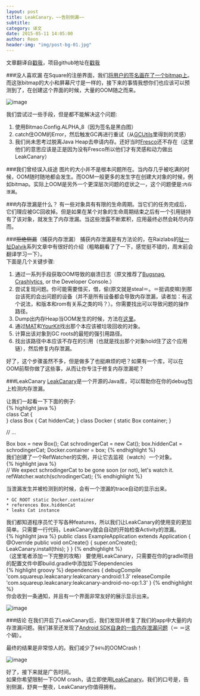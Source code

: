 ```yaml
---
layout: post  
title: LeakCanary，~~告别侧漏~~  
subtitle:  
category: 译文   
date: 2015-05-11 14:05:00  
author: Reon  
header-img: "img/post-bg-01.jpg"
---
```


文章翻译自[戳我](https://corner.squareup.com/2015/05/leak-canary.html)，项目github地址在[戳我](https://github.com/square/leakcanary)

###没人喜欢漏
在Square的注册界面，我们[将用户的签名画在了一个bitmap上](https://corner.squareup.com/2010/07/smooth-signatures.html)。而这张bitmap的大小和屏幕尺寸是一样的，接下来的事情我想你们也应该可以预测到了，在创建这个界面的时候，大量的OOM随之而来。  
<!--more-->
![image](http://7xiegl.com1.z0.glb.clouddn.com/square_signature.png)  

我们尝试过一些手段，但是都不能解决这个问题:  

1. 使用Bitmao.Config.ALPHA_8（因为签名是黑白图）  
2. catch住OOM的Error，然后触发GC再进行重试（从[GCUtils](https://android.googlesource.com/platform/packages/inputmethods/LatinIME/+/ics-mr1/java/src/com/android/inputmethod/latin/Utils.java)里得到的灵感）  
3. 我们尚未思考过脱离Java Heap去申请内存。还好当时[Fresco](https://github.com/facebook/fresco)还不存在（这里他们的意思应该是正是因为没有Fresco所以他们才有灵感和动力做出LeakCanary）  

###我们曾经误入歧途
图片的大小并不是根本问题所在。当内存几乎被吃满的时候，OOM随时随地都会发生。而OOM一般更多的发生字在创建大对象的时候，例如bitmap。实际上OOM是另外一个更深层次问题的症状之一，这个问题便是:```内存泄漏```。   

###内存泄漏是什么？
有一些对象具有有限的生命周期。当它们的任务完成后，它们理应被GC回收掉。但是如果在某个对象的生命周期结束之后有一个引用链持有了该对象，就发生了内存泄漏。当这些泄露不断累积，应用最终必然会耗尽内存而。    

###~~拒绝侧漏~~（捕获内存泄漏）
捕获内存泄漏是有方法论的，在Raizlabs的[扯一扯Dalvik](http://www.raizlabs.com/dev/2014/03/wrangling-dalvik-memory-management-in-android-part-1-of-2/)系列文章中有很好的介绍（粗略翻看了了一下，感觉挺不错的，周末前会翻译学习一下）。  
下面是几个关键步骤:  

1. 通过一系列手段获取OOM导致的崩溃日志（原文推荐了[Bugsnag](https://bugsnag.com/), [Crashlytics](https://try.crashlytics.com/), or the Developer Console.）  
2. 尝试复现问题。你可能需要借买，借，偷(原文就是steal＝。＝挺调皮嘛)到那台该死的会出问题的设备（并不是所有设备都会导致内存泄漏，读者加：有这个说法，和版本和rom有关系之类的吗？）。你需要找出可以导致问题的操作路径。  
3. Dump出内存Heap当OOM发生的时候，方法在[这里](https://gist.github.com/pyricau/4726389fd64f3b7c6f32)。  
4. 通过[MAT](http://eclipse.org/mat/)和[YourKit](https://www.yourkit.com/)找出那个本应该被垃圾回收的对象。  
5. 计算出该对象到GC roots的最短的强引用路径。
6. 找出该路径中本应该不存在的引用（也就是找出那个对象hold住了这个应用链），然后修复内存泄漏。  
    
好了，这个步骤虽然不多，但是做多了也挺麻烦的吧？如果有一个库，可以在OOM前帮你做了这些事，从而让你专注于修复内存泄漏呢？  

###LeakCanary
[LeakCanary](https://github.com/square/leakcanary)是一个开源的Java库，可以帮助你在你的debug包上检测内存泄漏。  

让我们一起看一下下面的例子:  
{% highlight java %}  
class Cat {  
}
class Box {
    Cat hiddenCat;
}
class Docker {
    static Box container;
}

// ...

Box box = new Box();
Cat schrodingerCat = new Cat();
box.hiddenCat = schrodingerCat;
Docker.container = box;
{% endhighlight %}  
我们创建了一个RefWatcher的实例，并让它去监视（watch）一个对象。  
{% highlight java %}  
// We expect schrodingerCat to be gone soon (or not), let's watch it.
refWatcher.watch(schrodingerCat);
{% endhighlight %}  
	
当泄漏发生并被检测到的时候，会有一个泄漏的trace自动的显示出来。  

	* GC ROOT static Docker.container
	* references Box.hiddenCat
	* leaks Cat instance  
	
我们都知道程序员忙于写各种features，所以我们让LeakCanary的使用变的更加简单。只需要一行代码，LeakCanary就会自动的开始检查Activity的泄漏。  
{% highlight java %} 
public class ExampleApplication extends Application {
    @Override public void onCreate() {
        super.onCreate();
        LeakCanary.install(this);
    }
}
{% endhighlight %}  
（这里笔者添加一下完整的攻略）
要使用LeakCanary，只需要在你的gradle项目的配置文件中即build.gradle中添加如下dependencies  
{% highlight groovy %}
dependencies {
    debugCompile 'com.squareup.leakcanary:leakcanary-android:1.3'
    releaseCompile 'com.squareup.leakcanary:leakcanary-android-no-op:1.3'
}
{% endhighlight %}  
你会收到一条通知，并且有一个界面非常友好的展示显示出来。  

![image](http://7xiegl.com1.z0.glb.clouddn.com/leaktrace.png)  


###结论
在我们开启了LeakCanary后，我们发现并修复了我们的app中大量的内存泄漏问题。我们甚至还发现了[Android SDK自身的一些内存泄漏问题](https://github.com/square/leakcanary/blob/master/library/leakcanary-android/src/main/java/com/squareup/leakcanary/AndroidExcludedRefs.java)（＝ ＝这个碉）。  

最终的结果是非常惊人的。我们减少了```94％```的OOMCrash！  

![image](http://7xiegl.com1.z0.glb.clouddn.com/oom_rate.png)  

好了，接下来就是广告时间。  
如果你希望限制一下OOM crash，请立即使用[LeakCanary](https://github.com/square/leakcanary)。我们的口号是，告别侧漏，舒爽一整夜，LeakCanary你值得拥有。

